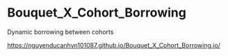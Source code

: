 # Bouquet_X_Cohort_Borrowing
Dynamic borrowing between cohorts

https://nguyenducanhvn101087.github.io/Bouquet_X_Cohort_Borrowing.io/
